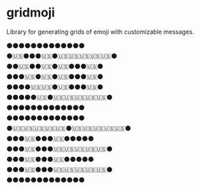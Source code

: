 # gridmoji

Library for generating grids of emoji with customizable messages.

⚫⚫⚫⚫⚫⚫⚫⚫⚫⚫⚫⚫⚫                                            
⚫🇺🇸⚫⚫⚫🇺🇸⚫🇺🇸🇺🇸🇺🇸🇺🇸🇺🇸⚫                                             
⚫⚫🇺🇸⚫⚫🇺🇸⚫🇺🇸⚫⚫⚫🇺🇸⚫                                             
⚫⚫⚫🇺🇸⚫🇺🇸⚫🇺🇸⚫⚫⚫🇺🇸⚫                                             
⚫⚫⚫⚫🇺🇸🇺🇸⚫🇺🇸⚫⚫⚫🇺🇸⚫                                             
⚫⚫⚫⚫⚫🇺🇸⚫🇺🇸🇺🇸🇺🇸🇺🇸🇺🇸⚫                                             
⚫⚫⚫⚫⚫⚫⚫⚫⚫⚫⚫⚫⚫                                            
⚫⚫⚫⚫⚫⚫⚫⚫⚫⚫⚫⚫⚫                                            
⚫🇺🇸🇺🇸🇺🇸🇺🇸🇺🇸⚫🇺🇸🇺🇸🇺🇸🇺🇸🇺🇸⚫                                            
⚫⚫⚫🇺🇸⚫⚫⚫🇺🇸⚫⚫⚫⚫⚫                                            
⚫⚫⚫🇺🇸⚫⚫⚫🇺🇸🇺🇸🇺🇸🇺🇸🇺🇸⚫                                            
⚫⚫⚫🇺🇸⚫⚫⚫🇺🇸⚫⚫⚫⚫⚫                                            
⚫⚫⚫🇺🇸⚫⚫⚫🇺🇸🇺🇸🇺🇸🇺🇸🇺🇸⚫                                            
⚫⚫⚫⚫⚫⚫⚫⚫⚫⚫⚫⚫⚫                                            
